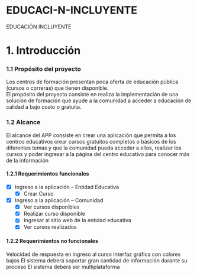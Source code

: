 # EDUCACI-N-INCLUYENTE
EDUCACIÓN INCLUYENTE

# 1.	Introducción
 
###  1.1	Propósito del proyecto

Los centros de formación presentan poca oferta de educación pública (cursos o correrás) que tienen disponible.  
El propósito del proyecto consiste en realiza la implementación de una solución de formación que ayude a la comunidad a acceder a educación de calidad a bajo costo o gratuita.

### 1.2	Alcance

El alcance del APP consiste en crear una aplicación que permita a los centros educativos crear cursos gratuitos completos o básicos de los diferentes temas y que la comunidad pueda acceder a ellos, realizar los cursos y poder ingresar a la página del centro educativo para conocer más de la información 

#### 1.2.1	 Requerimientos funcionales

- [x] Ingreso a la aplicación – Entidad Educativa
	- [x] Crear Curso
- [x] Ingreso a la aplicación – Comunidad
	- [x] Ver cursos disponibles
	- [x] Realizar curso disponible 
	- [x] Ingresar al sitio web de la entidad educativa 
	- [x] Ver cursos realizados 

#### 1.2.2	 Requerimientos no funcionales

Velocidad de respuesta en ingreso al curso
Interfaz gráfica con colores bajos
El sistema deberá soportar gran cantidad de información durante su proceso 
El sistema deberá ser multiplataforma 

